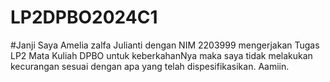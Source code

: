 # LP2DPBO2024C1
#Janji
Saya Amelia zalfa Julianti dengan NIM 2203999 mengerjakan Tugas LP2 Mata Kuliah DPBO untuk keberkahanNya maka
saya tidak melakukan kecurangan sesuai dengan apa yang telah dispesifikasikan. Aamiin.
